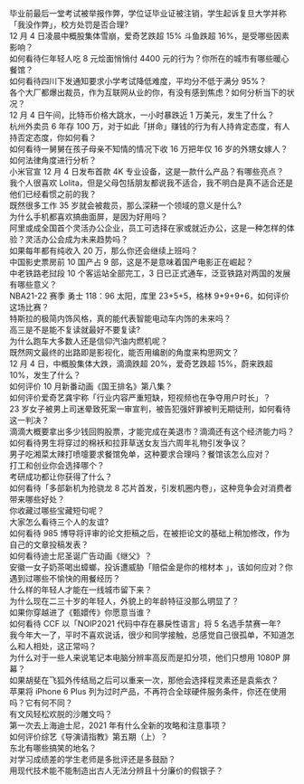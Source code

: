 毕业前最后一堂考试被举报作弊，学位证毕业证被注销，学生起诉复旦大学并称「我没作弊」，校方处罚是否合理?  
12 月 4 日凌晨中概股集体雪崩，爱奇艺跌超 15% 斗鱼跌超 16%，是受哪些因素影响？  
如何看待仨年轻人吃 8 元烩面悄悄付 4400 元的行为？你所在的城市有哪些暖心餐馆？  
如何看待四川下发通知要求小学考试降低难度，平均分不低于满分 95%？  
各个大厂都爆出裁员，作为互联网从业的你，有没有感到焦虑？如何分析当下的状况？  
12 月 4 日午间，比特币价格大跳水，一小时暴跌近 1 万美元，发生了什么？  
杭州外卖员 6 年存 100 万，对于如此「拼命」赚钱的行为有人持肯定态度，有人持否定态度，你如何看？  
如何看待一舅舅在孩子母亲不知情的情况下收 16 万把年仅 16 岁的外甥女嫁人？如何法律角度进行分析？  
小米官宣 12 月 4 日发布首款 4K 专业设备，这是一款什么产品？有哪些亮点？  
我个人很喜欢 Lolita，但是父母包括朋友都说我不适合，我不明白是真不适合还是他们已经看惯之前的我？  
既然很多工作 35 岁就会被裁员，那么深耕一个领域的意义是什么?  
为什么手机都喜欢搞曲面屏，是因为好用吗？  
阿里或成全国首个灵活办公企业，员工可选择在家或就近办公，这是一种怎样的体验？灵活办公会成为未来趋势吗？  
如果每年都有纯收入 20 万，那么你还会继续上班吗？  
中国影史票房前 10 国产占 9 部，这是不是意味着国产电影正在崛起？  
中老铁路老挝段 10 个客运站全部完工，3 日已正式通车，泛亚铁路对两国的发展有哪些意义？  
NBA21-22 赛季 勇士 118：96 太阳，库里 23+5+5，格林 9+9+9+6，如何评价这场比赛？  
特斯拉的极简内饰风格，真的能代表智能电动车内饰的未来吗？  
高三是不是能不复读就最好不要复读?  
为什么跑车大多数人还是信仰汽油内燃机呢？  
既然网文最终的出路即是影视化，能否用编剧的角度来构思网文？  
12 月 4 日，中概股集体大跌，滴滴跌超 20%，爱奇艺跌超 15%，蔚来跌超 10%，发生了什么？  
如何评价 10 月新番动画《国王排名》第八集？  
如何评价爱奇艺龚宇称「行业内容严重短缺，短视频也在争夺用户时长」？  
23 岁女子被男上司迷晕致死案一审宣判，被告犯强奸罪被判无期徒刑，如何看待这一判决？  
滴滴大概要拿出多少钱回购股票，才能完成在美退市？滴滴还有这个经济能力吗？  
如何看待男生将穿过的棉袄和拉菲草送女友当六周年礼物引发争议？  
男子吃湘菜太辣打喷嚏要求餐馆免单，这种要求合理吗？餐馆该怎么应对？  
打工和创业你会选择哪个？  
考研成功都让你获得了什么？  
如何看待「多部新机为抢骁龙 8 芯片首发，引发机圈内卷」，这种竞争会对消费者带来哪些好处？  
你收藏过哪些宝藏短句呢？  
大家怎么看待三个人的友谊?  
如何看待 985 博导将评审的论文拒稿之后，在被拒论文的基础上稍加修改，作为自己的文章投稿发表？  
如何看待迪士尼圣诞广告动画《继父》？  
安徽一女子奶茶喝出蟑螂，投诉遭威胁「赔偿金是你的棺材本 」，该如何应对？你遇到过哪些不愉快的用餐经历？  
什么样的年轻人才能在一线城市留下来？  
为什么现在二三十岁的年轻人，外貌上的年龄特征没那么明显了？  
如果你穿越进了《甄嬛传》你愿意当谁？  
如何看待 CCF 以「NOIP2021 代码中存在暴戾性语言」将 5 名选手禁赛一年?  
我今年大一了，平时不喜欢说话，很少和同学接触，总感觉自己很孤单，不知道怎么和人相处，这正常吗？  
为什么对于一些人来说笔记本电脑分辨率高反而是扣分项，他们只想用 1080P 屏幕？  
如果胡斐在飞狐外传结局之后可以重来一次，那他会选择程灵素还是袁紫衣？  
苹果将 iPhone 6 Plus 列为过时产品，不再符合全球硬件服务条件，你还在使用吗？它有何不同？  
有文风轻松欢脱的沙雕文吗？  
第一次去上海迪士尼，2021 年有什么全新的攻略和注意事项？  
如何评价综艺《导演请指教》第五期（上）？  
东北有哪些搞笑的地名？  
对学习成绩差的学生老师是多批评还是多鼓励？  
用现代技术能不能制造出古人无法分辨且十分廉价的假银子？  
